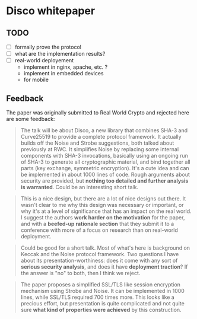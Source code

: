 # Disco whitepaper

## TODO

- [ ] formally prove the protocol
- [ ] what are the implementation results?
- [ ] real-world deployement
    - implement in nginx, apache, etc. ?
    - implement in embedded devices
    - for mobile

## Feedback

The paper was originally submitted to Real World Crypto and rejected here are some feedback:

> The talk will be about Disco, a new library that combines SHA-3 and Curve25519 to provide a complete protocol framework. It actually builds off the Noise and Strobe suggestions, both talked about previously at RWC. It simplifies Noise by replacing some internal components with SHA-3 invocations, basically using an ongoing run of SHA-3 to generate all cryptographic material, and bind together all parts (key exchange, symmetric encryption). It's a cute idea and can be implemented in about 1000 lines of code. Rough arguments about security are provided, but **nothing too detailed and further analysis is warranted**. Could be an interesting short talk.

> This is a nice design, but there are a lot of nice designs out there. It wasn't clear to me why this design was necessary or important, or why it's at a level of significance that has an impact on the real world. I suggest the authors **work harder on the motivation** for the paper, and with a **beefed-up rationale section** that they submit it to a conference with more of a focus on research than on real-world deployment.

> Could be good for a short talk. Most of what's here is background on Keccak and the Noise protocol framework. Two questions I have about its presentation-worthiness: does it come with any sort of **serious security analysis**, and does it have **deployment traction**? If the answer is "no" to both, then I think we reject.

> The paper proposes a simplified SSL/TLS like session encryption mechanism using Strobe and Noise. It can be implemented in 1000 lines, while
SSL/TLS required 700 times more. This looks like a precious effort, but presentation is quite complicated and not quite sure **what kind of properties were achieved** by this construction. 